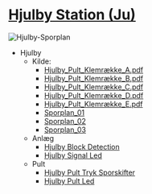 # [Hjulby Station (Ju) ](https://danskejernbaner.dk/vis.station.php?FORLOEB_ID=260&content=Hjulby-Station-(Ju))

![Hjulby-Sporplan](./Images/Hjulby-Sporplan.png)

* Hjulby
  * Kilde:
    * [Hjulby_Pult_Klemrække_A.pdf](./Kilde/Hjulby_Pult_Klemrække_A.pdf)
    * [Hjulby_Pult_Klemrække_B.pdf](./Kilde/Hjulby_Pult_Klemrække_B.pdf)
    * [Hjulby_Pult_Klemrække_C.pdf](./Kilde/Hjulby_Pult_Klemrække_C.pdf)
    * [Hjulby_Pult_Klemrække_D.pdf](./Kilde/Hjulby_Pult_Klemrække_D.pdf)
    * [Hjulby_Pult_Klemrække_E.pdf](./Kilde/Hjulby_Pult_Klemrække_E.pdf)
    * [Sporplan_01](./Kilde/Skærmbillede%20fra%202024-03-03%2012-00-01.png)
    * [Sporplan_02](./Kilde/Skærmbillede%20fra%202024-03-03%2012-01-28.png)
    * [Sporplan_03](./Kilde/Skærmbillede%20fra%202024-03-03%2012-02-16.png)
  * Anlæg
    * [Hjulby Block Detection](./Hjulby_Block_Detection.md)
    * [Hjulby Signal Led](./Hjulby_Signal_led.md)
  * Pult
    * [Hjulby Pult Tryk Sporskifter](Hjulby_Tryk_Sporskifter.md)
    * [Hjulby Pult Led](./Hjulby_Pult_Led.md)
